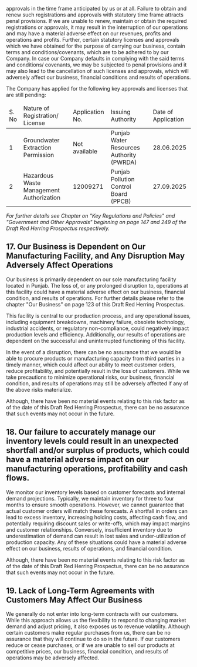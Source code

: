 approvals in the time frame anticipated by us or at all. Failure to obtain and renew such registrations and approvals with statutory time frame attracts penal provisions. If we are unable to renew, maintain or obtain the required registrations or approvals, it may result in the interruption of our operations and may have a material adverse effect on our revenues, profits and operations and profits. Further, certain statutory licenses and approvals which we have obtained for the purpose of carrying our business, contain terms and conditions/covenants, which are to be adhered to by our Company. In case our Company defaults in complying with the said terms and conditions/ covenants, we may be subjected to penal provisions and it may also lead to the cancellation of such licenses and approvals, which will adversely affect our business, financial conditions and results of operations.

The Company has applied for the following key approvals and licenses that are still pending:

<table><thead><tr><td>S. No</td><td>Nature of Registration/ License</td><td>Application No.</td><td>Issuing Authority</td><td>Date of Application</td></tr></thead><tbody><tr><td>1</td><td>Groundwater Extraction Permission</td><td>Not available</td><td>Punjab Water Resources Authority (PWRDA)</td><td>28.06.2025</td></tr><tr><td>2</td><td>Hazardous Waste Management Authorization</td><td>12009271</td><td>Punjab Pollution Control Board (PPCB)</td><td>27.09.2025</td></tr></tbody></table>

*For further details see Chapter on "Key Regulations and Policies" and "Government and Other Approvals" beginning on page 147 and 249 of the Draft Red Herring Prospectus respectively.*

## 17. Our Business is Dependent on Our Manufacturing Facility, and Any Disruption May Adversely Affect Operations

Our business is primarily dependent on our sole manufacturing facility located in Punjab. The loss of, or any prolonged disruption to, operations at this facility could have a material adverse effect on our business, financial condition, and results of operations. For further details please refer to the chapter "Our Business" on page 123 of this Draft Red Herring Prospectus.

This facility is central to our production process, and any operational issues, including equipment breakdowns, machinery failure, obsolete technology, industrial accidents, or regulatory non-compliance, could negatively impact production levels and efficiency. Additionally, our results of operations are dependent on the successful and uninterrupted functioning of this facility.

In the event of a disruption, there can be no assurance that we would be able to procure products or manufacturing capacity from third parties in a timely manner, which could affect our ability to meet customer orders, reduce profitability, and potentially result in the loss of customers. While we take precautions to minimize operational risks, our business, financial condition, and results of operations may still be adversely affected if any of the above risks materialize.

Although, there have been no material events relating to this risk factor as of the date of this Draft Red Herring Prospectus, there can be no assurance that such events may not occur in the future.

## 18. Our failure to accurately manage our inventory levels could result in an unexpected shortfall and/or surplus of products, which could have a material adverse impact on our manufacturing operations, profitability and cash flows.

We monitor our inventory levels based on customer forecasts and internal demand projections. Typically, we maintain inventory for three to four months to ensure smooth operations. However, we cannot guarantee that actual customer orders will match these forecasts. A shortfall in orders can lead to excess inventory, increasing holding costs, affecting cash flow, and potentially requiring discount sales or write-offs, which may impact margins and customer relationships. Conversely, insufficient inventory due to underestimation of demand can result in lost sales and under-utilization of production capacity. Any of these situations could have a material adverse effect on our business, results of operations, and financial condition.

Although, there have been no material events relating to this risk factor as of the date of this Draft Red Herring Prospectus, there can be no assurance that such events may not occur in the future.

## 19. Lack of Long-Term Agreements with Customers May Affect Our Business

We generally do not enter into long-term contracts with our customers. While this approach allows us the flexibility to respond to changing market demand and adjust pricing, it also exposes us to revenue volatility. Although certain customers make regular purchases from us, there can be no assurance that they will continue to do so in the future. If our customers reduce or cease purchases, or if we are unable to sell our products at competitive prices, our business, financial condition, and results of operations may be adversely affected.